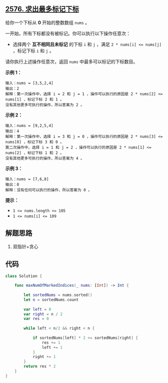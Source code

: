 ## [2576. 求出最多标记下标](https://leetcode.cn/problems/find-the-maximum-number-of-marked-indices/)



给你一个下标从 **0** 开始的整数数组 `nums` 。

一开始，所有下标都没有被标记。你可以执行以下操作任意次：

- 选择两个 **互不相同且未标记** 的下标 `i` 和 `j` ，满足 `2 * nums[i] <= nums[j]` ，标记下标 `i` 和 `j` 。

请你执行上述操作任意次，返回 `nums` 中最多可以标记的下标数目。

 

**示例 1：**

```
输入：nums = [3,5,2,4]
输出：2
解释：第一次操作中，选择 i = 2 和 j = 1 ，操作可以执行的原因是 2 * nums[2] <= nums[1] ，标记下标 2 和 1 。
没有其他更多可执行的操作，所以答案为 2 。
```

**示例 2：**

```
输入：nums = [9,2,5,4]
输出：4
解释：第一次操作中，选择 i = 3 和 j = 0 ，操作可以执行的原因是 2 * nums[3] <= nums[0] ，标记下标 3 和 0 。
第二次操作中，选择 i = 1 和 j = 2 ，操作可以执行的原因是 2 * nums[1] <= nums[2] ，标记下标 1 和 2 。
没有其他更多可执行的操作，所以答案为 4 。
```

**示例 3：**

```
输入：nums = [7,6,8]
输出：0
解释：没有任何可以执行的操作，所以答案为 0 。
```

 

**提示：**

- `1 <= nums.length <= 105`
- `1 <= nums[i] <= 109`



## 解题思路

1. 双指针+贪心

## 代码

```swift
class Solution {

    func maxNumOfMarkedIndices(_ nums: [Int]) -> Int {
        
        let sortedNums = nums.sorted()
        let n = sortedNums.count
        
        var left = 0
        var right = n / 2
        var res = 0
        
        while left < n/2 && right < n {
            
            if sortedNums[left] * 2 <= sortedNums[right] {
                res += 1
                left += 1
            }
            right += 1
        }
        return res * 2
    }
}
```



